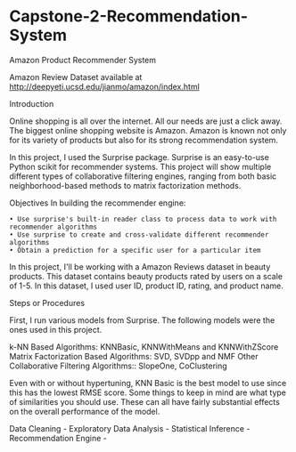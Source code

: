 # Capstone-2-Recommendation-System

Amazon Product Recommender System

 Amazon Review Dataset available at http://deepyeti.ucsd.edu/jianmo/amazon/index.html

Introduction

Online shopping is all over the internet. All our needs are just a click away. The biggest online shopping website is Amazon. Amazon is known not only for its variety of products but also for its strong recommendation system.

In this project, I used the Surprise package. Surprise is an easy-to-use Python scikit for recommender systems. This project will show multiple different types of collaborative filtering engines, ranging from both basic neighborhood-based methods to matrix factorization methods.

Objectives
In building the recommender engine:

	• Use surprise's built-in reader class to process data to work with recommender algorithms
	• Use surprise to create and cross-validate different recommender algorithms
	• Obtain a prediction for a specific user for a particular item

In this project, I'll be working with a Amazon Reviews dataset in beauty products. This dataset contains beauty products rated by users on a scale of 1-5. In this dataset, I used user ID, product ID, rating, and product name.

Steps or Procedures

First, I run various models from Surprise. The following models were the ones used in this project.

k-NN Based Algorithms: KNNBasic, KNNWithMeans and KNNWithZScore
Matrix Factorization Based Algorithms: SVD, SVDpp and NMF
Other Collaborative Filtering Algorithms:: SlopeOne, CoClustering

Even with or without hypertuning, KNN Basic is the best model to use since this has the lowest RMSE score.  Some things to keep in mind are what type of similarities you should use. These can all have fairly substantial effects on the overall performance of the model.

Data Cleaning - 
Exploratory Data Analysis -
Statistical Inference -
Recommendation Engine - 
